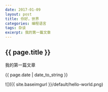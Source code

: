 ```yaml
---
date: 2017-01-09
layout: post
title: 你好，世界
categories: 编程语言
tags: 杂谈
excerpt: 我的第一篇文章
---
```


<h2>{{ page.title }}</h2>
<p>我的第一篇文章</p>
<p>{{ page.date | date_to_string }}</p>
![]({{ site.baseimgurl }}/default/hello-world.png)